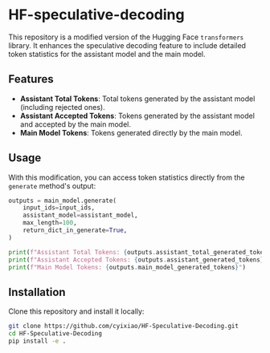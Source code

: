 # HF-speculative-decoding

This repository is a modified version of the Hugging Face `transformers` library. It enhances the speculative decoding feature to include detailed token statistics for the assistant model and the main model.

## Features

- **Assistant Total Tokens**: Total tokens generated by the assistant model (including rejected ones).
- **Assistant Accepted Tokens**: Tokens generated by the assistant model and accepted by the main model.
- **Main Model Tokens**: Tokens generated directly by the main model.

## Usage

With this modification, you can access token statistics directly from the `generate` method's output:

```python
outputs = main_model.generate(
    input_ids=input_ids,
    assistant_model=assistant_model,
    max_length=100,
    return_dict_in_generate=True,
)

print(f"Assistant Total Tokens: {outputs.assistant_total_generated_tokens}")
print(f"Assistant Accepted Tokens: {outputs.assistant_generated_tokens}")
print(f"Main Model Tokens: {outputs.main_model_generated_tokens}")
```

## Installation

Clone this repository and install it locally:
```bash
git clone https://github.com/cyixiao/HF-Speculative-Decoding.git
cd HF-Speculative-Decoding
pip install -e .
```
